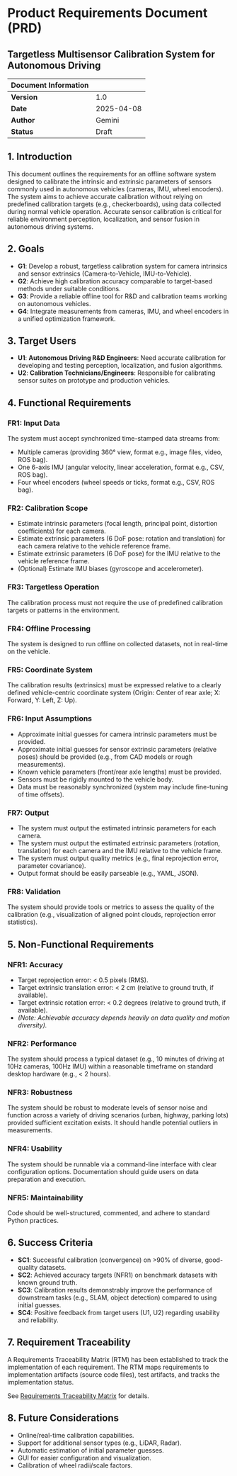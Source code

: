 # Product Requirements Document (PRD)
## Targetless Multisensor Calibration System for Autonomous Driving

| Document Information |                                |
|----------------------|--------------------------------|
| **Version**          | 1.0                            |
| **Date**             | 2025-04-08                     |
| **Author**           | Gemini                         |
| **Status**           | Draft                          |

## 1. Introduction

This document outlines the requirements for an offline software system designed to calibrate the intrinsic and extrinsic parameters of sensors commonly used in autonomous vehicles (cameras, IMU, wheel encoders). The system aims to achieve accurate calibration without relying on predefined calibration targets (e.g., checkerboards), using data collected during normal vehicle operation. Accurate sensor calibration is critical for reliable environment perception, localization, and sensor fusion in autonomous driving systems.

## 2. Goals

- **G1**: Develop a robust, targetless calibration system for camera intrinsics and sensor extrinsics (Camera-to-Vehicle, IMU-to-Vehicle).
- **G2**: Achieve high calibration accuracy comparable to target-based methods under suitable conditions.
- **G3**: Provide a reliable offline tool for R&D and calibration teams working on autonomous vehicles.
- **G4**: Integrate measurements from cameras, IMU, and wheel encoders in a unified optimization framework.

## 3. Target Users

- **U1**: **Autonomous Driving R&D Engineers**: Need accurate calibration for developing and testing perception, localization, and fusion algorithms.
- **U2**: **Calibration Technicians/Engineers**: Responsible for calibrating sensor suites on prototype and production vehicles.

## 4. Functional Requirements

### FR1: Input Data
The system must accept synchronized time-stamped data streams from:
- Multiple cameras (providing 360° view, format e.g., image files, video, ROS bag).
- One 6-axis IMU (angular velocity, linear acceleration, format e.g., CSV, ROS bag).
- Four wheel encoders (wheel speeds or ticks, format e.g., CSV, ROS bag).

### FR2: Calibration Scope
- Estimate intrinsic parameters (focal length, principal point, distortion coefficients) for each camera.
- Estimate extrinsic parameters (6 DoF pose: rotation and translation) for each camera relative to the vehicle reference frame.
- Estimate extrinsic parameters (6 DoF pose) for the IMU relative to the vehicle reference frame.
- (Optional) Estimate IMU biases (gyroscope and accelerometer).

### FR3: Targetless Operation
The calibration process must not require the use of predefined calibration targets or patterns in the environment.

### FR4: Offline Processing
The system is designed to run offline on collected datasets, not in real-time on the vehicle.

### FR5: Coordinate System
The calibration results (extrinsics) must be expressed relative to a clearly defined vehicle-centric coordinate system (Origin: Center of rear axle; X: Forward, Y: Left, Z: Up).

### FR6: Input Assumptions
- Approximate initial guesses for camera intrinsic parameters must be provided.
- Approximate initial guesses for sensor extrinsic parameters (relative poses) should be provided (e.g., from CAD models or rough measurements).
- Known vehicle parameters (front/rear axle lengths) must be provided.
- Sensors must be rigidly mounted to the vehicle body.
- Data must be reasonably synchronized (system may include fine-tuning of time offsets).

### FR7: Output
- The system must output the estimated intrinsic parameters for each camera.
- The system must output the estimated extrinsic parameters (rotation, translation) for each camera and the IMU relative to the vehicle frame.
- The system must output quality metrics (e.g., final reprojection error, parameter covariance).
- Output format should be easily parseable (e.g., YAML, JSON).

### FR8: Validation
The system should provide tools or metrics to assess the quality of the calibration (e.g., visualization of aligned point clouds, reprojection error statistics).

## 5. Non-Functional Requirements

### NFR1: Accuracy
- Target reprojection error: < 0.5 pixels (RMS).
- Target extrinsic translation error: < 2 cm (relative to ground truth, if available).
- Target extrinsic rotation error: < 0.2 degrees (relative to ground truth, if available).
- *(Note: Achievable accuracy depends heavily on data quality and motion diversity).*

### NFR2: Performance
The system should process a typical dataset (e.g., 10 minutes of driving at 10Hz cameras, 100Hz IMU) within a reasonable timeframe on standard desktop hardware (e.g., < 2 hours).

### NFR3: Robustness
The system should be robust to moderate levels of sensor noise and function across a variety of driving scenarios (urban, highway, parking lots) provided sufficient excitation exists. It should handle potential outliers in measurements.

### NFR4: Usability
The system should be runnable via a command-line interface with clear configuration options. Documentation should guide users on data preparation and execution.

### NFR5: Maintainability
Code should be well-structured, commented, and adhere to standard Python practices.

## 6. Success Criteria

- **SC1**: Successful calibration (convergence) on >90% of diverse, good-quality datasets.
- **SC2**: Achieved accuracy targets (NFR1) on benchmark datasets with known ground truth.
- **SC3**: Calibration results demonstrably improve the performance of downstream tasks (e.g., SLAM, object detection) compared to using initial guesses.
- **SC4**: Positive feedback from target users (U1, U2) regarding usability and reliability.

## 7. Requirement Traceability

A Requirements Traceability Matrix (RTM) has been established to track the implementation of each requirement. The RTM maps requirements to implementation artifacts (source code files), test artifacts, and tracks the implementation status.

See [Requirements Traceability Matrix](requirements_traceability.md) for details.

## 8. Future Considerations

- Online/real-time calibration capabilities.
- Support for additional sensor types (e.g., LiDAR, Radar).
- Automatic estimation of initial parameter guesses.
- GUI for easier configuration and visualization.
- Calibration of wheel radii/scale factors.